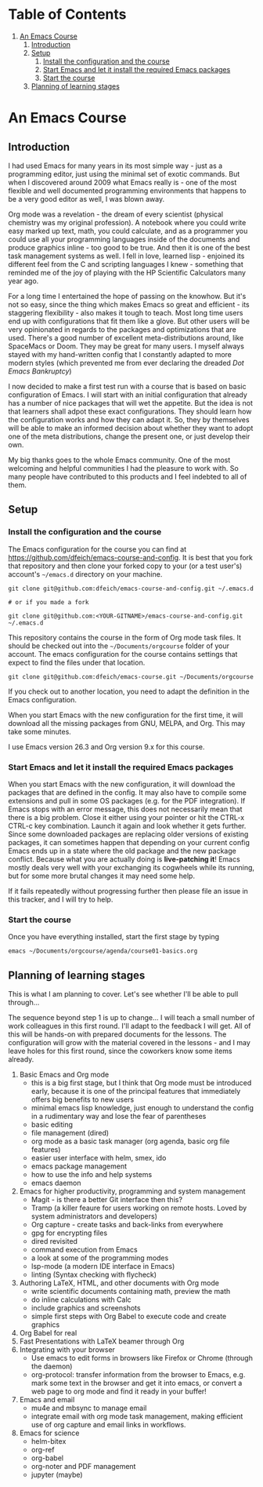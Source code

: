 
# Table of Contents

1.  [An Emacs Course](#orgf6db9ea)
    1.  [Introduction](#org77b6ef9)
    2.  [Setup](#org93d2a7a)
        1.  [Install the configuration and the course](#orgfbfa272)
        2.  [Start Emacs and let it install the required Emacs packages](#org73ff809)
        3.  [Start the course](#org4efe6f6)
    3.  [Planning of learning stages](#orge5e16ba)



<a id="orgf6db9ea"></a>

# An Emacs Course


<a id="org77b6ef9"></a>

## Introduction

I had used Emacs for many years in its most simple way - just as a
programming editor, just using the minimal set of exotic
commands. But when I discovered around 2009 what Emacs really is -
one of the most flexible and well documented programming
environments that happens to be a very good editor as well, I was
blown away.

Org mode was a revelation - the dream of every scientist (physical
chemistry was my original profession). A notebook where you could
write easy marked up text, math, you could calculate, and as a
programmer you could use all your programming languages inside of
the documents and produce graphics inline - too good to be
true. And then it is one of the best task management systems as
well. I fell in love, learned lisp - enjoined its different feel from
the C and scripting languages I knew - something that reminded me of
the joy of playing with the HP Scientific Calculators many year ago.

For a long time I entertained the hope of passing on the
knowhow. But it's not so easy, since the thing which makes Emacs so
great and efficient - its staggering flexibility - also makes it
tough to teach. Most long time users end up with configurations that
fit them like a glove. But other users will be very opinionated in regards
to the packages and optimizations that are used. There's a good number
of excellent meta-distributions around, like SpaceMacs or Doom. They
may be great for many users. I myself always stayed with my hand-written
config that I constantly adapted to more modern styles (which prevented
me from ever declaring the dreaded *Dot Emacs Bankruptcy*)

I now decided to make a first test run with a course that is based on
basic configuration of Emacs. I will start with an initial configuration
that already has a number of nice packages that will wet the appetite.
But the idea is not that learners shall adpot these exact configurations.
They should learn how the configuration works and how they can adapt
it. So, they by themselves will be able to make an informed decision about
whether they want to adopt one of the meta distributions, change the
present one, or just develop their own.

My big thanks goes to the whole Emacs community. One of the most
welcoming and helpful communities I had the pleasure to work with.
So many people have contributed to this products and I feel indebted
to all of them.


<a id="org93d2a7a"></a>

## Setup


<a id="orgfbfa272"></a>

### Install the configuration and the course

The Emacs configuration for the course you can find at
<https://github.com/dfeich/emacs-course-and-config>. 
It is best that you fork that repository and then clone your
forked copy to your (or a test user's) account's `~/emacs.d` directory on your
machine.

    git clone git@github.com:dfeich/emacs-course-and-config.git ~/.emacs.d
    
    # or if you made a fork
    
    git clone git@github.com:<YOUR-GITNAME>/emacs-course-and-config.git ~/.emacs.d

This repository contains the course in the form of Org mode task files.
It should be checked out into the `~/Documents/orgcourse` folder of your account.
The emacs configuration for the course contains settings that expect to
find the files under that location.

    git clone git@github.com:dfeich/emacs-course.git ~/Documents/orgcourse

If you check out to another location, you need to adapt the
definition in the Emacs configuration.

When you start Emacs with the new configuration for the first time, it
will download all the missing packages from GNU, MELPA, and Org. This
may take some minutes.

I use Emacs version 26.3 and Org version 9.x for this course.


<a id="org73ff809"></a>

### Start Emacs and let it install the required Emacs packages

When you start Emacs with the new configuration, it will download
the packages that are defined in the config. It may also have to
compile some extensions and pull in some OS packages (e.g. for the
PDF integration). If Emacs stops with an error message, this does
not necessarily mean that there is a big problem. Close it either
using your pointer or hit the CTRL-x CTRL-c key combination. Launch
it again and look whether it gets further. Since some downloaded
packages are replacing older versions of existing packages, it can
sometimes happen that depending on your current config Emacs ends
up in a state where the old package and the new package
conflict. Because what you are actually doing is **live-patching
it**! Emacs mostly deals very well with your exchanging its
cogwheels while its running, but for some more brutal changes it
may need some help.

If it fails repeatedly without progressing further then please
file an issue in this tracker, and I will try to help.


<a id="org4efe6f6"></a>

### Start the course

Once you have everything installed, start the first stage by typing

    emacs ~/Documents/orgcourse/agenda/course01-basics.org


<a id="orge5e16ba"></a>

## Planning of learning stages

This is what I am planning to cover. Let's see whether I'll be able to
pull through&#x2026;

The sequence beyond step 1 is up to change&#x2026; I will teach a small
number of work colleagues in this first round. I'll adapt to the
feedback I will get. All of this will be hands-on with prepared
documents for the lessons. The configuration will grow with the
material covered in the lessons - and I may leave holes for this
first round, since the coworkers know some items already.

1.  Basic Emacs and Org mode
    -   this is a big first stage, but I think that Org mode must be introduced
        early, because it is one of the principal features that immediately
        offers big benefits to new users
    -   minimal emacs lisp knowledge, just enough to understand the config
        in a rudimentary way and lose the fear of parentheses
    -   basic editing
    -   file management (dired)
    -   org mode as a basic task manager (org agenda, basic org file features)
    -   easier user interface with helm, smex, ido
    -   emacs package management
    -   how to use the info and help systems
    -   emacs daemon
2.  Emacs for higher productivity, programming and system management
    -   Magit - is there a better Git interface then this?
    -   Tramp (a killer feaure for users working on remote hosts. Loved by
        system administrators and developers)
    -   Org capture - create tasks and back-links from everywhere
    -   gpg for encrypting files
    -   dired revisited
    -   command execution from Emacs
    -   a look at some of the programming modes
    -   lsp-mode (a modern IDE interface in Emacs)
    -   linting (Syntax checking with flycheck)
3.  Authoring LaTeX, HTML, and other documents with Org mode
    -   write scientific documents containing math, preview the math
    -   do inline calculations with Calc
    -   include graphics and screenshots
    -   simple first steps with Org Babel to execute code and
        create graphics
4.  Org Babel for real
5.  Fast Presentations with LaTeX beamer through Org
6.  Integrating with your browser
    -   Use emacs to edit forms in browsers like Firefox or Chrome
        (through the daemon)
    -   org-protocol: transfer information from the browser to Emacs,
        e.g. mark some text in the browser and get it into emacs, or
        convert a web page to org mode and find it ready in your buffer!
7.  Emacs and email
    -   mu4e and mbsync to manage email
    -   integrate email with org mode task management, making
        efficient use of org capture and email links in workflows.
8.  Emacs for science
    -   helm-bitex
    -   org-ref
    -   org-babel
    -   org-noter and PDF management
    -   jupyter (maybe)

